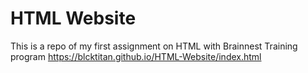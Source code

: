 # HTML Website
 This is a repo of my first assignment on HTML with Brainnest Training program
https://blcktitan.github.io/HTML-Website/index.html
